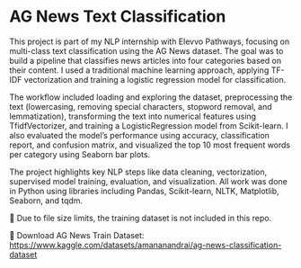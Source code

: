 # AG News Text Classification
This project is part of my NLP internship with Elevvo Pathways, focusing on multi-class text classification using the AG News dataset. The goal was to build a pipeline that classifies news articles into four categories based on their content. I used a traditional machine learning approach, applying TF-IDF vectorization and training a logistic regression model for classification.

The workflow included loading and exploring the dataset, preprocessing the text (lowercasing, removing special characters, stopword removal, and lemmatization), transforming the text into numerical features using TfidfVectorizer, and training a LogisticRegression model from Scikit-learn. I also evaluated the model’s performance using accuracy, classification report, and confusion matrix, and visualized the top 10 most frequent words per category using Seaborn bar plots.

The project highlights key NLP steps like data cleaning, vectorization, supervised model training, evaluation, and visualization. All work was done in Python using libraries including Pandas, Scikit-learn, NLTK, Matplotlib, Seaborn, and tqdm.

📂 Due to file size limits, the training dataset is not included in this repo.

🔗 Download AG News Train Dataset:
https://www.kaggle.com/datasets/amananandrai/ag-news-classification-dataset

